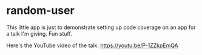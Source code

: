 # random-user

This little app is just to demonstrate setting up code coverage on an app for a talk I'm giving. Fun stuff.

Here's the YouTube video of the talk: https://youtu.be/P-1ZZkpEmQA
